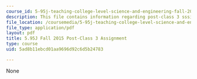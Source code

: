 ```yaml
---
course_id: 5-95j-teaching-college-level-science-and-engineering-fall-2015
description: This file contains information regarding post-class 3 sssignment.
file_location: /coursemedia/5-95j-teaching-college-level-science-and-engineering-fall-2015/5ad8b11ebcd01aa9696d92c6d5b24783_MIT5_95JF15_Assignment3.pdf
file_type: application/pdf
layout: pdf
title: 5.95J Fall 2015 Post-Class 3 Assignment
type: course
uid: 5ad8b11ebcd01aa9696d92c6d5b24783

---
```

None